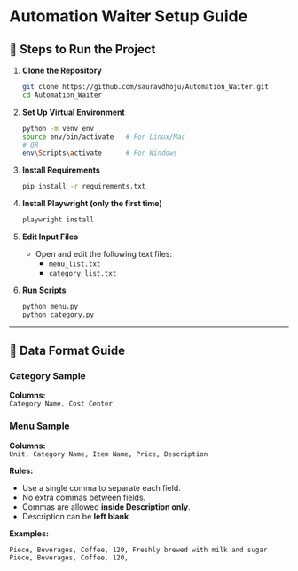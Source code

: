 # Automation Waiter Setup Guide

## 🚀 Steps to Run the Project

1. **Clone the Repository**
   ```bash
   git clone https://github.com/sauravdhoju/Automation_Waiter.git   
   cd Automation_Waiter
   ```

2. **Set Up Virtual Environment**
   ```bash
   python -m venv env
   source env/bin/activate   # For Linux/Mac
   # OR
   env\Scripts\activate      # For Windows
   ```

3. **Install Requirements**
   ```bash
   pip install -r requirements.txt
   ```

4. **Install Playwright (only the first time)**
   ```bash
   playwright install
   ```

5. **Edit Input Files**
   - Open and edit the following text files:
     - `menu_list.txt`
     - `category_list.txt`

6. **Run Scripts**
   ```bash
   python menu.py
   python category.py
   ```

---

## 📄 Data Format Guide

### Category Sample
**Columns:**  
`Category Name, Cost Center`

### Menu Sample
**Columns:**  
`Unit, Category Name, Item Name, Price, Description`

**Rules:**
- Use a single comma to separate each field.  
- No extra commas between fields.  
- Commas are allowed **inside Description only**.  
- Description can be **left blank**.

**Examples:**

`Piece, Beverages, Coffee, 120, Freshly brewed with milk and sugar`  
`Piece, Beverages, Coffee, 120,`
